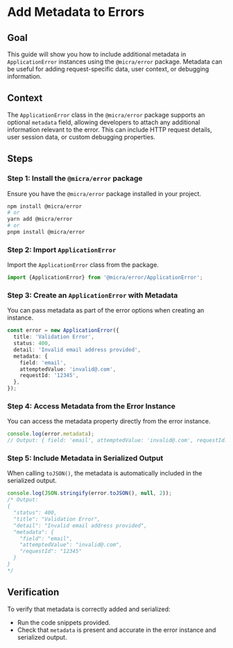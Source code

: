 # Add Metadata to Errors

## Goal

This guide will show you how to include additional metadata in `ApplicationError` instances using the `@micra/error` package. Metadata can be useful for adding request-specific data, user context, or debugging information.

## Context

The `ApplicationError` class in the `@micra/error` package supports an optional `metadata` field, allowing developers to attach any additional information relevant to the error. This can include HTTP request details, user session data, or custom debugging properties.

## Steps

### Step 1: Install the `@micra/error` package

Ensure you have the `@micra/error` package installed in your project.

```bash
npm install @micra/error
# or
yarn add @micra/error
# or
pnpm install @micra/error
```

### Step 2: Import `ApplicationError`

Import the `ApplicationError` class from the package.

```ts
import {ApplicationError} from '@micra/error/ApplicationError';
```

### Step 3: Create an `ApplicationError` with Metadata

You can pass metadata as part of the error options when creating an instance.

```ts
const error = new ApplicationError({
  title: 'Validation Error',
  status: 400,
  detail: 'Invalid email address provided',
  metadata: {
    field: 'email',
    attemptedValue: 'invalid@.com',
    requestId: '12345',
  },
});
```

### Step 4: Access Metadata from the Error Instance

You can access the metadata property directly from the error instance.

```ts
console.log(error.metadata);
// Output: { field: 'email', attemptedValue: 'invalid@.com', requestId: '12345' }
```

### Step 5: Include Metadata in Serialized Output

When calling `toJSON()`, the metadata is automatically included in the serialized output.

```ts
console.log(JSON.stringify(error.toJSON(), null, 2));
/* Output:
{
  "status": 400,
  "title": "Validation Error",
  "detail": "Invalid email address provided",
  "metadata": {
    "field": "email",
    "attemptedValue": "invalid@.com",
    "requestId": "12345"
  }
}
*/
```

## Verification

To verify that metadata is correctly added and serialized:

- Run the code snippets provided.
- Check that `metadata` is present and accurate in the error instance and serialized output.

